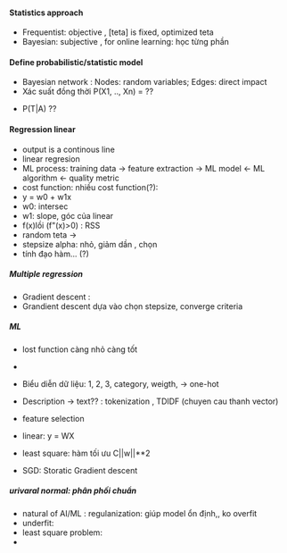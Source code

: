 #### Statistics approach
- Frequentist: objective , [teta] is fixed, optimized teta
- Bayesian: subjective , for online learning: học từng phần
#### Define probabilistic/statistic model
- Bayesian network : Nodes: random variables; Edges: direct impact 
- Xác suất đồng thời P(X1, .., Xn) =  ??
+ P(T|A) ??
#### Regression linear
- output is a continous line
- linear regresion 
- ML process: training data -> feature extraction -> ML model  <- ML algorithm <- quality metric
- cost function: nhiều cost function(?): 
- y = w0 + w1x 
- w0: intersec
- w1: slope, góc của linear
- f(x)lồi (f"(x)>0)  : RSS
- random teta -> 
- stepsize alpha:  nhỏ, giảm dần , chọn 
- tính đạo hàm... (?) 
##### Multiple regression
- Gradient descent : 
- Grandient descent dựa vào chọn stepsize, converge criteria

 
##### ML   
- lost function càng nhỏ càng tốt
- 
- Biểu diễn dữ liệu: 1, 2, 3, category, weigth,  -> one-hot
- Description -> text?? : tokenization , TDIDF (chuyen cau thanh vector)
- feature selection
- linear: y = WX
- least square: hàm tối ưu C||w||**2

- SGD: Storatic Gradient descent

##### urivaral normal: phân phối chuẩn
- natural of AI/ML : regulanization: giúp model ổn định,, ko overfit
- underfit: 
- least square problem: 
- 


